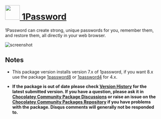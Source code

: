 # [<img src="https://cdn.jsdelivr.net/gh/chocolatey-community/chocolatey-packages@09451a71b28e4ee0b3ea3841ab130b1bbf46f9b0/icons/1password.png" height="48" width="48" /> 1Password](https://chocolatey.org/packages/1password)

1Password can create strong, unique passwords for you, remember them, and restore them, all directly in your web browser.

![screenshot](https://github.com/chocolatey-community/chocolatey-coreteampackages/blob/master/automatic/1password7/screenshot.png?raw=true)

## Notes

- This package version installs version 7.x of 1password, if you want 8.x use the package [1password8](https://chocolatey.org/packages/1password8) or [1password4](https://chocolatey.org/packages/1password4) for 4.x.

- **If the package is out of date please check [Version History](#versionhistory) for the latest submitted version. If you have a question, please ask it in [Chocolatey Community Package Discussions](https://github.com/chocolatey-community/chocolatey-packages/discussions) or raise an issue on the [Chocolatey Community Packages Repository](https://github.com/chocolatey-community/chocolatey-packages/issues) if you have problems with the package. Disqus comments will generally not be responded to.**

